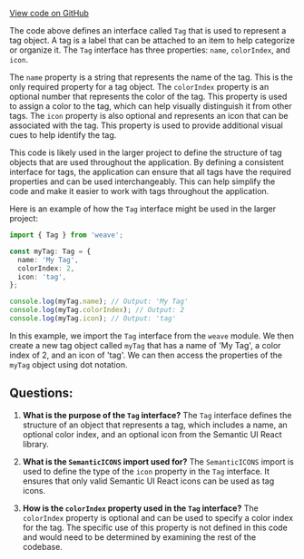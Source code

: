 [View code on GitHub](https://github.com/wandb/weave/weave-js/src/common/types/graphql.ts)

The code above defines an interface called `Tag` that is used to represent a tag object. A tag is a label that can be attached to an item to help categorize or organize it. The `Tag` interface has three properties: `name`, `colorIndex`, and `icon`. 

The `name` property is a string that represents the name of the tag. This is the only required property for a tag object. The `colorIndex` property is an optional number that represents the color of the tag. This property is used to assign a color to the tag, which can help visually distinguish it from other tags. The `icon` property is also optional and represents an icon that can be associated with the tag. This property is used to provide additional visual cues to help identify the tag.

This code is likely used in the larger project to define the structure of tag objects that are used throughout the application. By defining a consistent interface for tags, the application can ensure that all tags have the required properties and can be used interchangeably. This can help simplify the code and make it easier to work with tags throughout the application.

Here is an example of how the `Tag` interface might be used in the larger project:

```typescript
import { Tag } from 'weave';

const myTag: Tag = {
  name: 'My Tag',
  colorIndex: 2,
  icon: 'tag',
};

console.log(myTag.name); // Output: 'My Tag'
console.log(myTag.colorIndex); // Output: 2
console.log(myTag.icon); // Output: 'tag'
```

In this example, we import the `Tag` interface from the `weave` module. We then create a new tag object called `myTag` that has a name of 'My Tag', a color index of 2, and an icon of 'tag'. We can then access the properties of the `myTag` object using dot notation.
## Questions: 
 1. **What is the purpose of the `Tag` interface?** 
The `Tag` interface defines the structure of an object that represents a tag, which includes a name, an optional color index, and an optional icon from the Semantic UI React library.

2. **What is the `SemanticICONS` import used for?** 
The `SemanticICONS` import is used to define the type of the `icon` property in the `Tag` interface. It ensures that only valid Semantic UI React icons can be used as tag icons.

3. **How is the `colorIndex` property used in the `Tag` interface?** 
The `colorIndex` property is optional and can be used to specify a color index for the tag. The specific use of this property is not defined in this code and would need to be determined by examining the rest of the codebase.